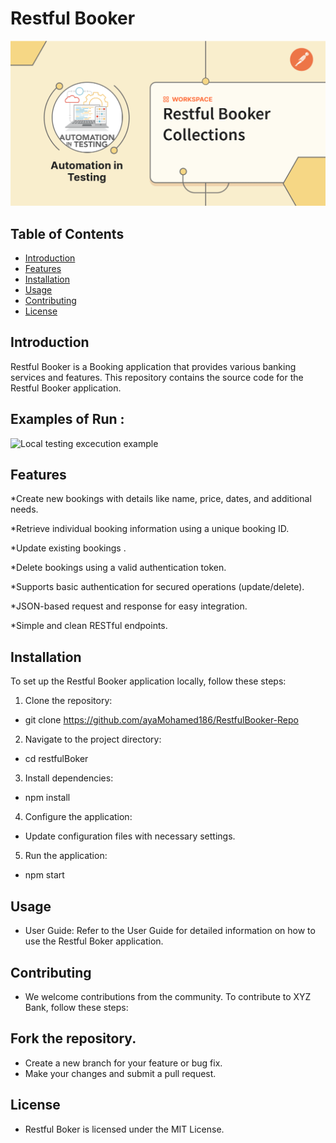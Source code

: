 # Restful Booker

![Restful booker logo](images.png)

## Table of Contents

- [Introduction](#introduction)
- [Features](#features)
- [Installation](#installation)
- [Usage](#usage)
- [Contributing](#contributing)
- [License](#license)

## Introduction

Restful Booker is a Booking application that provides various banking services and features. This repository contains the source code for the Restful Booker application.

## Examples of Run : 
![Local testing excecution example](Run.gif)

## Features

*Create new bookings with details like name, price, dates, and additional needs.

*Retrieve individual booking information using a unique booking ID.

*Update existing bookings .

*Delete bookings using a valid authentication token.

*Supports basic authentication for secured operations (update/delete).

*JSON-based request and response for easy integration.

*Simple and clean RESTful endpoints.

## Installation

To set up the Restful Booker application locally, follow these steps:

1. Clone the repository:
*   git clone https://github.com/ayaMohamed186/RestfulBooker-Repo
2. Navigate to the project directory:
*   cd restfulBoker
3. Install dependencies:
*   npm install
4. Configure the application:
* Update configuration files with necessary settings.
5. Run the application:
*   npm start

## Usage
* User Guide: Refer to the User Guide for detailed information on how to use the Restful Boker application.

## Contributing
* We welcome contributions from the community. To contribute to XYZ Bank, follow these steps:

## Fork the repository.
* Create a new branch for your feature or bug fix.
* Make your changes and submit a pull request.

## License
* Restful Boker is licensed under the MIT License.
